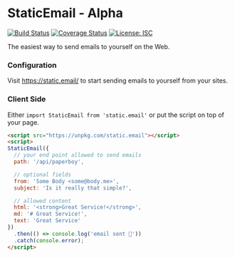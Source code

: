 # StaticEmail - Alpha

[![Build Status](https://travis-ci.com/WebReflection/static.email.svg?branch=master)](https://travis-ci.com/WebReflection/static.email) [![Coverage Status](https://coveralls.io/repos/github/WebReflection/static.email/badge.svg?branch=master)](https://coveralls.io/github/WebReflection/static.email?branch=master) [![License: ISC](https://img.shields.io/badge/License-ISC-yellow.svg)](https://opensource.org/licenses/ISC)


The easiest way to send emails to yourself on the Web.


### Configuration

Visit https://static.email/ to start sending emails to yourself from your sites.


### Client Side

Either `import StaticEmail from 'static.email'` or put the script on top of your page.

```html
<script src="https://unpkg.com/static.email"></script>
<script>
StaticEmail({
  // your end point allowed to send emails
  path: '/api/paperboy',

  // optional fields
  from: 'Some Body <some@body.me>',
  subject: 'Is it really that simple?',

  // allowed content
  html: '<strong>Great Service!</strong>',
  md: '# Great Service!',
  text: 'Great Service'
})
  .then(() => console.log('email sent 🎉'))
  .catch(console.error);
</script>
```
